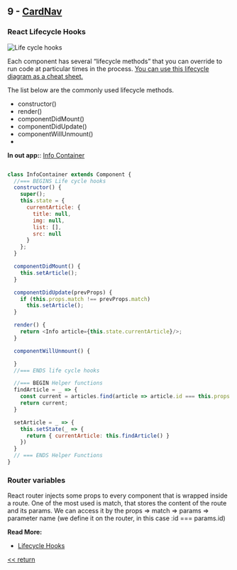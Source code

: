 ## 9 - [CardNav](../components/Info/CardNav/index.js)
 
### React Lifecycle Hooks

  ![Life cycle hooks](http://projects.wojtekmaj.pl/react-lifecycle-methods-diagram/ogimage.201804100050.png)

  Each component has several “lifecycle methods” that you can override to run code at particular times in the process. [You can use this lifecycle diagram as a cheat sheet.](http://projects.wojtekmaj.pl/react-lifecycle-methods-diagram/)
  
  The list below are the commonly used lifecycle methods.
  - constructor()
  - render()
  - componentDidMount()
  - componentDidUpdate()
  - componentWillUnmount()
  - 
 **In out app:**:
  [Info Container](../components/Info/InfoContainer.js)

  ``` javascript

  class InfoContainer extends Component {
    //=== BEGINS Life cycle hooks
    constructor() {
      super();
      this.state = {
        currentArticle: {
          title: null,
          img: null,
          list: [],
          src: null
        }
      };
    }

    componentDidMount() {
      this.setArticle();
    }

    componentDidUpdate(prevProps) {
      if (this.props.match !== prevProps.match)
        this.setArticle();
    }

    render() {
      return <Info article={this.state.currentArticle}/>;
    }

    componentWillUnmount() {

    }
    //=== ENDS life cycle hooks

    //=== BEGIN Helper functions
    findArticle = _ => {
      const current = articles.find(article => article.id === this.props.match.params.id);
      return current;
    }

    setArticle = _ => {
      this.setState(_ => {
        return { currentArticle: this.findArticle() }
      })
    }
    // === ENDS Helper Functions
  }
  ``` 

  ### Router variables
  React router injects some props to every component that is wrapped inside a route. One of the most used is match, that stores the content of the route and its params. We can access it by the props => match => params => parameter name (we define it on the router, in this case :id === params.id)

  **Read More:**
  - [Lifecycle Hooks](https://reactjs.org/docs/react-component.html)

[<< return](./index.md)
